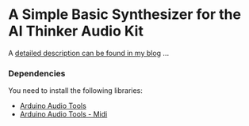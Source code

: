 # A Simple Basic Synthesizer for the AI Thinker Audio Kit

A [detailed description can be found in my blog](https://www.pschatzmann.ch/home/2021/12/17/ai-thinker-audio-kit-building-a-simple-synthesizer-with-the-audiotools-library/) ...

### Dependencies

You need to install the following libraries:

- [Arduino Audio Tools](https://github.com/pschatzmann/arduino-audio-tools)
- [Arduino Audio Tools - Midi](https://github.com/pschatzmann/arduino-midi)

